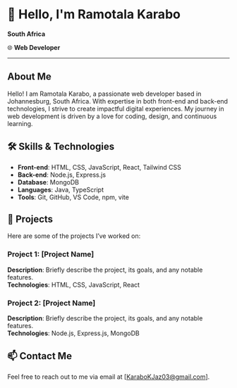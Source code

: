 # 👋 Hello, I'm Ramotala Karabo
  **South Africa**

🌐 **Web Developer**

---

## About Me

Hello! I am Ramotala Karabo, a passionate web developer based in Johannesburg, South Africa. With expertise in both front-end and back-end technologies, I strive to create impactful digital experiences. My journey in web development is driven by a love for coding, design, and continuous learning.

## 🛠️ Skills & Technologies

- **Front-end**: HTML, CSS, JavaScript, React, Tailwind CSS
- **Back-end**: Node.js, Express.js
- **Database**: MongoDB
- **Languages**: Java, TypeScript
- **Tools**: Git, GitHub, VS Code, npm, vite

## 🔧 Projects

Here are some of the projects I’ve worked on:

### Project 1: [Project Name]
**Description**: Briefly describe the project, its goals, and any notable features.\
**Technologies**: HTML, CSS, JavaScript, React

### Project 2: [Project Name]
**Description**: Briefly describe the project, its goals, and any notable features.\
**Technologies**: Node.js, Express.js, MongoDB


## 📫 Contact Me

Feel free to reach out to me via email at [KaraboKJaz03@gmail.com].
